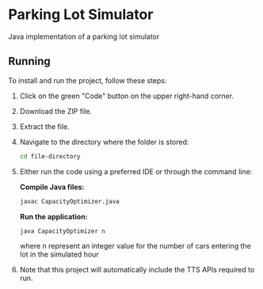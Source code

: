 # Parking Lot Simulator
 Java implementation of a parking lot simulator

 ## Running

To install and run the project, follow these steps:

1. Click on the green "Code" button on the upper right-hand corner.
2. Download the ZIP file.
3. Extract the file.
4. Navigate to the directory where the folder is stored:
    ```sh
    cd file-directory
    ```
5. Either run the code using a preferred IDE or through the command line:

    **Compile Java files:**
    ```sh
    javac CapacityOptimizer.java
    ```

    **Run the application:**
    ```sh
    java CapacityOptimizer n
    ```
    where n represent an integer value for the number of cars entering the lot in the simulated hour

6. Note that this project will automatically include the TTS APIs required to run.
